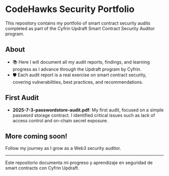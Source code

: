 # CodeHawks Security Portfolio

This repository contains my portfolio of smart contract security audits completed as part of the Cyfrin Updraft Smart Contract Security Auditor program.

## About

- 📚 Here I will document all my audit reports, findings, and learning progress as I advance through the Updraft program by Cyfrin.
- 🛡️ Each audit report is a real exercise on smart contract security, covering vulnerabilities, best practices, and recommendations.

## First Audit

- **2025-7-3-passwordstore-audit.pdf**: My first audit, focused on a simple password storage contract. I identified critical issues such as lack of access control and on-chain secret exposure.

## More coming soon!

Follow my journey as I grow as a Web3 security auditor.

---

Este repositorio documenta mi progreso y aprendizaje en seguridad de smart contracts con Cyfrin Updraft.

